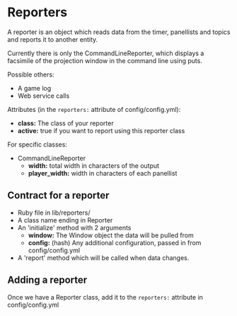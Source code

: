 Reporters
=========

A reporter is an object which reads data from the timer,
panellists and topics and reports it to another entity.

Currently there is only the CommandLineReporter, which 
displays a facsimile of the projection window in the 
command line using puts.

Possible others:

* A game log
* Web service calls

Attributes (in the `reporters:` attribute of config/config.yml):

* **class:** The class of your reporter
* **active:** true if you want to report using this reporter class

For specific classes:

* CommandLineReporter
  * **width:** total width in characters of the output
  * **player_width:** width in characters of each panellist

Contract for a reporter
-----------------------

* Ruby file in lib/reporters/
* A class name ending in Reporter
* An 'initialize' method with 2 arguments
  * **window:** The Window object the data will be pulled from
  * **config:** (hash) Any additional configuration, passed
                in from config/config.yml
* A 'report' method which will be called when data changes.

Adding a reporter
-----------------

Once we have a Reporter class, add it to the `reporters:`
attribute in config/config.yml 